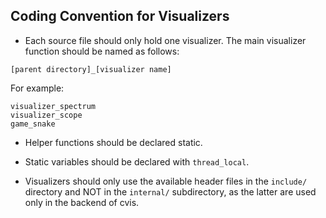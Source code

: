 ## Coding Convention for Visualizers

- Each source file should only hold one visualizer. The main visualizer function should be named as follows:

```
[parent directory]_[visualizer name]
```

For example:

```
visualizer_spectrum
visualizer_scope
game_snake
```

- Helper functions should be declared static.

- Static variables should be declared       with `thread_local`.

- Visualizers should only use the available header files in the `include/` directory and NOT in the `internal/` subdirectory, as the latter are used only in the backend of cvis.
